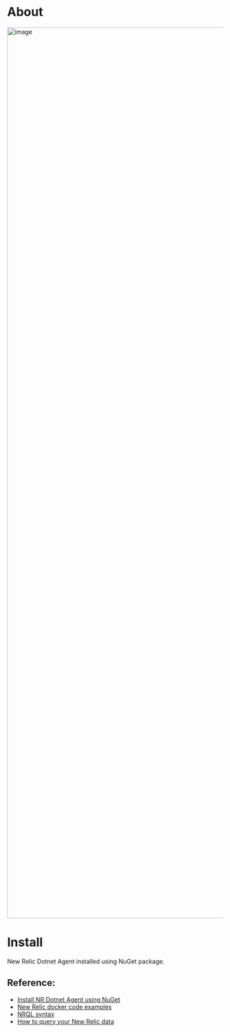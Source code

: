 # About

<img width="3840" height="2076" alt="image" src="https://github.com/user-attachments/assets/19f71d80-442c-468b-a56d-6658178d87c0" />

# Install

New Relic Dotnet Agent installed using NuGet package.

## Reference:

- [Install NR Dotnet Agent using NuGet](https://docs.newrelic.com/install/dotnet/?docker=yesDocker&deployment=nuget)
- [New Relic docker code examples](https://github.com/newrelic/newrelic-dotnet-examples/blob/main/docker-agent-nuget/ubuntu/Dockerfile)
- [NRQL syntax](https://docs.newrelic.com/docs/nrql/get-started/introduction-nrql-new-relics-query-language/)
- [How to query your New Relic data](https://docs.newrelic.com/docs/query-your-data/explore-query-data/get-started/introduction-querying-new-relic-data/)
